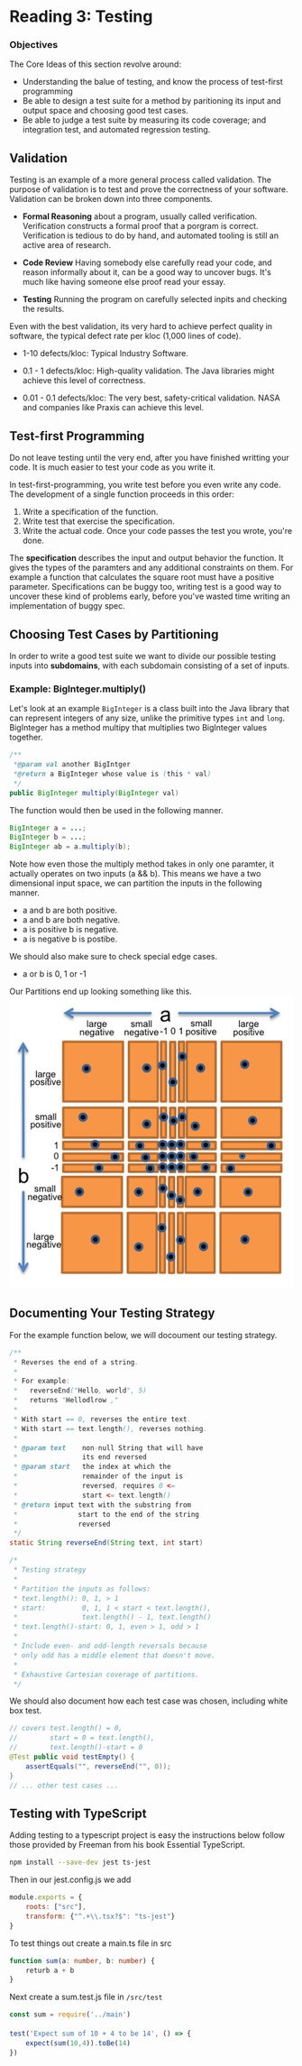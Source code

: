 

# Reading 3: Testing

### Objectives

The Core Ideas of this section revolve around:
- Understanding the balue of testing, and know the process of test-first 
programming
- Be able to design a test suite for a method by paritioning its input and 
output space and choosing good test cases.
- Be able to judge a test suite by measuring its code coverage; and integration
test, and automated regression testing. 

## Validation

Testing is an example of a more general process called validation. The purpose 
of validation is to test and prove the correctness of your software. Validation
can be broken  down into three components.

- **Formal Reasoning** about a program, usually called verification. 
Verification constructs a formal proof that a porgram is correct. Verification
is tedious to do by hand, and automated tooling is still an active area of
research. 

- **Code Review** Having somebody else carefully read your code, and reason 
informally about it, can be a good way to uncover bugs. It's much like having
someone else proof read your essay. 

- **Testing** Running the program on carefully selected inpits and checking the
results.

Even with the best validation, its very hard to achieve perfect quality in 
software, the typical defect rate per kloc (1,000 lines of code).

- 1-10 defects/kloc: Typical Industry Software.

- 0.1 - 1 defects/kloc: High-quality validation. The Java libraries might 
achieve this level of correctness. 

- 0.01 - 0.1 defects/kloc: The very best, safety-critical validation. NASA and
companies like Praxis can achieve this level. 

## Test-first Programming
Do not leave testing until the very end, after you have finished writting your
code. It is much easier to test your code as you write it. 

In test-first-programming, you write test before you even write any code. The
development of a single function proceeds in this order: 

1. Write a specification of the function.
2. Write test that exercise the specification.
3. Write the actual code. Once your code passes the test you wrote, you're done.

The **specification** describes the input and output behavior the function.
It gives the types of the paramters and any additional constraints on them.
For example a function that calculates the square root must have a positive 
parameter. Specifications can be buggy too, writing test is a good way to 
uncover these kind of problems early, before you've wasted time writing an 
implementation of buggy spec. 

## Choosing Test Cases by Partitioning
In order to write a good test suite we want to divide our possible testing 
inputs into **subdomains**, with each subdomain consisting of a set of inputs.

### Example: BigInteger.multiply()
Let's look at an example `BigInteger` is a class built into the Java library
that can represent integers of any size, unlike the primitive types `int` and
`long`. BigInteger has a method multipy that multiplies two BigInteger values
together. 

```java
/**
 *@param val another BigIntger
 *@return a BigInteger whose value is (this * val)
 */
public BigInteger multiply(BigInteger val)
```

The function would then be used in the following manner. 

```java
BigInteger a = ...;
BigInteger b = ...;
BigInteger ab = a.multiply(b);
```

Note how even those the multiply method takes in only one paramter, it actually
operates on two inputs (a && b). This means we have a two dimensional input 
space, we can partition the inputs in the following manner. 

- a and b are both positive. 
- a and b are both negative.
- a is positive b is negative. 
- a is negative b is postibe. 

We should also make sure to check special edge cases. 

- a or b is 0, 1 or -1

Our Partitions end up looking something like this. 
![Partition Table](/images/multiply-partition.webp)

## Documenting Your Testing Strategy 
For the example function below, we will docoument our testing strategy. 
```java
/**
 * Reverses the end of a string.
 *
 * For example:
 *   reverseEnd("Hello, world", 5)
 *   returns "Hellodlrow ,"
 *
 * With start == 0, reverses the entire text.
 * With start == text.length(), reverses nothing.
 *
 * @param text    non-null String that will have
 *                its end reversed
 * @param start   the index at which the
 *                remainder of the input is
 *                reversed, requires 0 <=
 *                start <= text.length()
 * @return input text with the substring from
 *               start to the end of the string
 *               reversed
 */
static String reverseEnd(String text, int start)
```

```java
/*
 * Testing strategy
 *
 * Partition the inputs as follows:
 * text.length(): 0, 1, > 1
 * start:         0, 1, 1 < start < text.length(),
 *                text.length() - 1, text.length()
 * text.length()-start: 0, 1, even > 1, odd > 1
 *
 * Include even- and odd-length reversals because
 * only odd has a middle element that doesn't move.
 *
 * Exhaustive Cartesian coverage of partitions.
 */
```

We should also document how each test case was chosen, including white box test.
```java
// covers test.length() = 0,
//        start = 0 = text.length(),
//        text.length()-start = 0
@Test public void testEmpty() {
    assertEquals("", reverseEnd("", 0));
}
// ... other test cases ...
```
## Testing with TypeScript 
Adding testing to a typescript project is easy the instructions below follow 
those provided by Freeman from his book Essential TypeScript. 

```bash
npm install --save-dev jest ts-jest
```

Then in our jest.config.js we add
```js
module.exports = {
    roots: ["src"],
    transform: {"^.+\\.tsx?$": "ts-jest"}
}
```
To test things out create a main.ts file in src 
```ts
function sum(a: number, b: number) {
    returb a + b
}
```

Next create a sum.test.js file in `/src/test` 

```js
const sum = require('../main')

test('Expect sum of 10 + 4 to be 14', () => {
    expect(sum(10,4)).toBe(14)
})
```